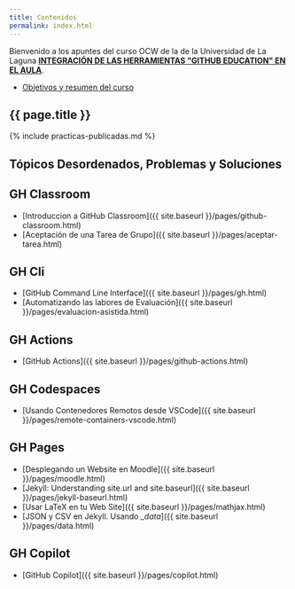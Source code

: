 ```yaml
---
title: Contenidos
permalink: index.html
---
```


Bienvenido a los apuntes del curso OCW de la de la Universidad de La Laguna **[INTEGRACIÓN DE LAS HERRAMIENTAS "GITHUB EDUCATION" EN EL AULA](https://campusvirtual.ull.es/ocw/course/view.php?id=136)**. 

* [Objetivos y resumen del curso](https://github.com/ULL-OCW-GITHUB-EDUCATION/)


<!--
* [Foro de discusión](https://github.com/orgs/ULL-OCW-GITHUB-EDUCATION/discussions)
-->

## {{ page.title }}

{% include practicas-publicadas.md  %}

## Tópicos Desordenados, Problemas y Soluciones 

## GH Classroom 

* [Introduccion a GitHub Classroom]({{ site.baseurl }}/pages/github-classroom.html)
* [Aceptación de una Tarea de Grupo]({{ site.baseurl }}/pages/aceptar-tarea.html)

## GH Cli

* [GitHub Command Line Interface]({{ site.baseurl }}/pages/gh.html)
* [Automatizando las labores de Evaluación]({{ site.baseurl }}/pages/evaluacion-asistida.html)

## GH Actions

* [GitHub Actions]({{ site.baseurl }}/pages/github-actions.html)

## GH Codespaces

* [Usando Contenedores Remotos desde VSCode]({{ site.baseurl }}/pages/remote-containers-vscode.html)

## GH Pages

* [Desplegando un Website en Moodle]({{ site.baseurl }}/pages/moodle.html)
* [Jekyll: Understanding site.url and site.baseurl]({{ site.baseurl }}/pages/jekyll-baseurl.html)
* [Usar LaTeX en tu Web Site]({{ site.baseurl }}/pages/mathjax.html)
* [JSON y CSV en Jekyll. Usando *_data*]({{ site.baseurl }}/pages/data.html)

## GH Copilot

* [GitHub Copilot]({{ site.baseurl }}/pages/copilot.html)